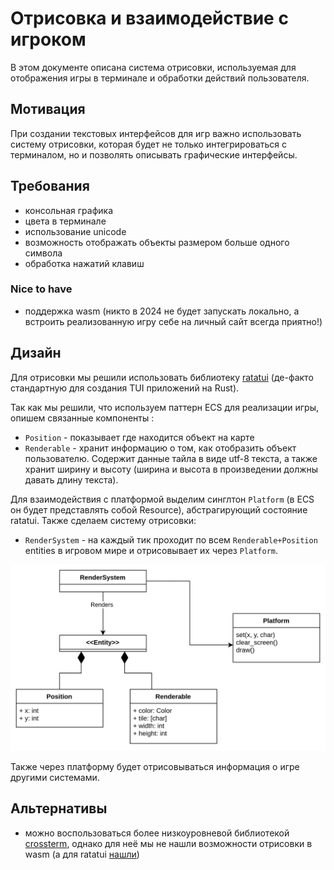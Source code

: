 # Отрисовка и взаимодействие с игроком

В этом документе описана система отрисовки, используемая для
отображения игры в терминале и обработки действий пользователя.

## Мотивация

При создании текстовых интерфейсов для игр важно использовать систему отрисовки, которая будет не только интегрироваться с терминалом, но и позволять описывать графические интерфейсы.

## Требования

- консольная графика
- цвета в терминале
- использование unicode
- возможность отображать объекты размером больше одного символа
- обработка нажатий клавиш

### Nice to have

- поддержка wasm (никто в 2024 не будет запускать локально, а встроить реализованную игру себе на личный сайт всегда приятно!)

## Дизайн

Для отрисовки мы решили использовать библиотеку [ratatui](https://ratatui.rs/) (де-факто стандартную
для создания TUI приложений на Rust).

Так как мы решили, что используем паттерн ECS для реализации игры, опишем связанные компоненты
:

- `Position` - показывает где находится объект на карте
- `Renderable` - хранит информацию о том, как отобразить объект пользователю. Содержит данные тайла в виде utf-8 текста, а также хранит ширину и высоту (ширина и высота в произведении должны давать длину текста).

Для взаимодействия с платформой выделим синглтон `Platform` (в ECS он будет представлять собой Resource), абстрагирующий состояние ratatui. Также сделаем систему отрисовки:

- `RenderSystem` - на каждый тик проходит по всем `Renderable+Position` entities в игровом мире и отрисовывает их через `Platform`.

![render](img/render.png)

Также через платформу будет отрисовываться информация о игре другими системами.

## Альтернативы

- можно воспользоваться более низкоуровневой библиотекой [crossterm](https://docs.rs/crossterm/latest/crossterm/), однако для неё мы не нашли возможности отрисовки в wasm (а для ratatui [нашли](https://docs.rs/webatui/latest/webatui/))
